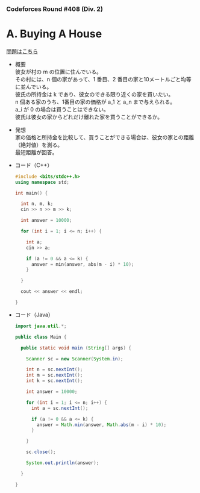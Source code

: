 ### Codeforces Round #408 (Div. 2)

# A. Buying A House

  [問題はこちら](https://codeforces.com/problemset/problem/796/A)
  
- 概要<br>
  彼女が村の m の位置に住んでいる。<br>
  その村には、n 個の家があって、1 番目、2 番目の家と10メートルごと均等に並んでいる。<br>
  彼氏の所持金は k であり、彼女のできる限り近くの家を買いたい。<br>
  n 個ある家のうち、1番目の家の価格が a_1 と a_n まで与えられる。<br>
  a_i が 0 の場合は買うことはできない。<br>
  彼氏は彼女の家からどれだけ離れた家を買うことができるか。
  
  
- 発想<br>
  家の価格と所持金を比較して、買うことができる場合は、彼女の家との距離（絶対値）を測る。<br>
  最短距離が回答。
  
  
- コード（C++）

  ```cpp
  #include <bits/stdc++.h>
  using namespace std;

  int main() {

    int n, m, k;
    cin >> n >> m >> k;

    int answer = 10000;

    for (int i = 1; i <= n; i++) {

      int a;
      cin >> a;

      if (a != 0 && a <= k) {
        answer = min(answer, abs(m - i) * 10);
      }

    }

    cout << answer << endl;

  }
  ```
  
- コード（Java）

  ```java
  import java.util.*;

  public class Main {

    public static void main (String[] args) {

      Scanner sc = new Scanner(System.in);

      int n = sc.nextInt();
      int m = sc.nextInt();
      int k = sc.nextInt();

      int answer = 10000;

      for (int i = 1; i <= n; i++) {
        int a = sc.nextInt();

        if (a != 0 && a <= k) {
          answer = Math.min(answer, Math.abs(m - i) * 10);
        }

      }

      sc.close();

      System.out.println(answer);

    }

  }
  ```
    